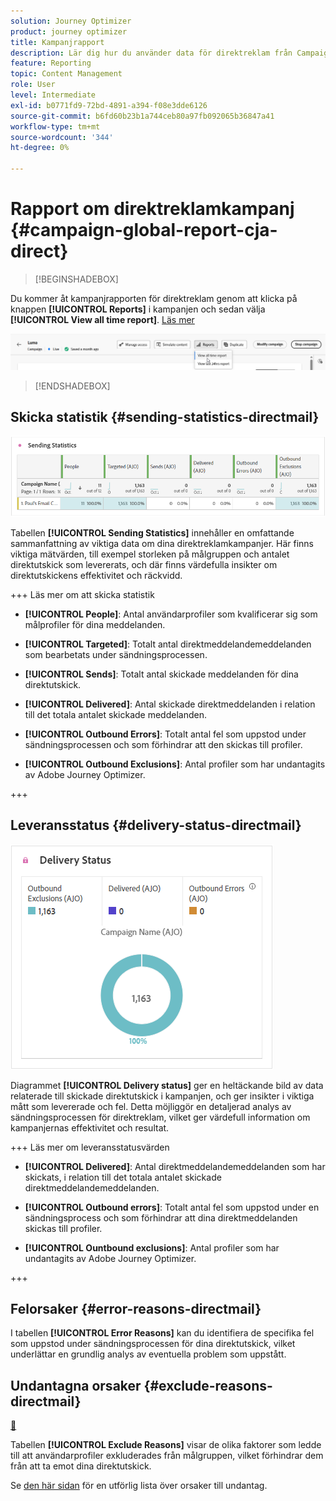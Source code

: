 ```yaml
---
solution: Journey Optimizer
product: journey optimizer
title: Kampanjrapport
description: Lär dig hur du använder data för direktreklam från Campaign-rapporten
feature: Reporting
topic: Content Management
role: User
level: Intermediate
exl-id: b0771fd9-72bd-4891-a394-f08e3dde6126
source-git-commit: b6fd60b23b1a744ceb80a97fb092065b36847a41
workflow-type: tm+mt
source-wordcount: '344'
ht-degree: 0%

---
```


# Rapport om direktreklamkampanj {#campaign-global-report-cja-direct}

>[!BEGINSHADEBOX]

Du kommer åt kampanjrapporten för direktreklam genom att klicka på knappen **[!UICONTROL Reports]** i kampanjen och sedan välja **[!UICONTROL View all time report]**. [Läs mer](report-gs-cja.md)

![](assets/report-access.png)

>[!ENDSHADEBOX]

## Skicka statistik {#sending-statistics-directmail}

![](assets/cja-direct-sending-stat.png)

Tabellen **[!UICONTROL Sending Statistics]** innehåller en omfattande sammanfattning av viktiga data om dina direktreklamkampanjer. Här finns viktiga mätvärden, till exempel storleken på målgruppen och antalet direktutskick som levererats, och där finns värdefulla insikter om direktutskickens effektivitet och räckvidd.

+++ Läs mer om att skicka statistik

* **[!UICONTROL People]**: Antal användarprofiler som kvalificerar sig som målprofiler för dina meddelanden.

* **[!UICONTROL Targeted]**: Totalt antal direktmeddelandemeddelanden som bearbetats under sändningsprocessen.

* **[!UICONTROL Sends]**: Totalt antal skickade meddelanden för dina direktutskick.

* **[!UICONTROL Delivered]**: Antal skickade direktmeddelanden i relation till det totala antalet skickade meddelanden.

* **[!UICONTROL Outbound Errors]**: Totalt antal fel som uppstod under sändningsprocessen och som förhindrar att den skickas till profiler.

* **[!UICONTROL Outbound Exclusions]**: Antal profiler som har undantagits av Adobe Journey Optimizer.

+++

## Leveransstatus {#delivery-status-directmail}

![](assets/cja-direct-delivery-status.png)

Diagrammet **[!UICONTROL Delivery status]** ger en heltäckande bild av data relaterade till skickade direktutskick i kampanjen, och ger insikter i viktiga mått som levererade och fel. Detta möjliggör en detaljerad analys av sändningsprocessen för direktreklam, vilket ger värdefull information om kampanjernas effektivitet och resultat.

+++ Läs mer om leveransstatusvärden

* **[!UICONTROL Delivered]**: Antal direktmeddelandemeddelanden som har skickats, i relation till det totala antalet skickade direktmeddelandemeddelanden.

* **[!UICONTROL Outbound errors]**: Totalt antal fel som uppstod under en sändningsprocess och som förhindrar att dina direktmeddelanden skickas till profiler.

* **[!UICONTROL Ountbound exclusions]**: Antal profiler som har undantagits av Adobe Journey Optimizer.

+++

## Felorsaker {#error-reasons-directmail}

I tabellen **[!UICONTROL Error Reasons]** kan du identifiera de specifika fel som uppstod under sändningsprocessen för dina direktutskick, vilket underlättar en grundlig analys av eventuella problem som uppstått.

## Undantagna orsaker {#exclude-reasons-directmail}

[&#128279;](assets/cja-direct-excluded.png)

Tabellen **[!UICONTROL Exclude Reasons]** visar de olika faktorer som ledde till att användarprofiler exkluderades från målgruppen, vilket förhindrar dem från att ta emot dina direktutskick.

Se [den här sidan](exclusion-list.md) för en utförlig lista över orsaker till undantag.
